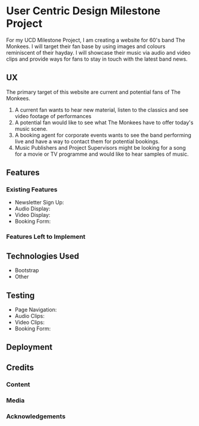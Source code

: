 # User Centric Design Milestone Project
For my UCD Milestone Project, I am creating a website for 60's band The Monkees.  I will target their fan base 
by using images and colours reminiscent of their hayday.  I will showcase their music via audio 
and video clips and provide ways for fans to stay in touch with the latest band news.

## UX
The primary target of this website are current and potential fans of The Monkees.  
1. A current fan wants to hear new material, listen to the classics and see video footage of performances
2. A potential fan would like to see what The Monkees have to offer today's music scene.
3. A booking agent for corporate events wants to see the band performing live and have a way to contact them for potential bookings.
4. Music Publishers and Project Supervisors might  be looking for a song for a movie or TV programme and would like to hear samples of music.

## Features
### Existing Features
- Newsletter Sign Up: 
- Audio Display: 
- Video Display: 
- Booking Form: 

### Features Left to Implement

## Technologies Used
- Bootstrap
- Other

## Testing
- Page Navigation: 
- Audio Clips: 
- Video Clips: 
- Booking Form: 

## Deployment

## Credits
### Content
### Media
### Acknowledgements